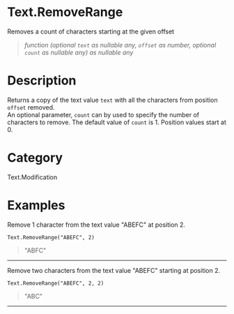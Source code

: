 ﻿# Text.RemoveRange
Removes a count of characters starting at the given offset
> _function (optional <code>text</code> as nullable any, <code>offset</code> as number, optional <code>count</code> as nullable any) as nullable any_
# Description 
Returns a copy of the text value <code>text</code> with all the characters from position <code>offset</code> removed.  
    An optional parameter, <code>count</code> can by used to specify the number of characters to remove. The default value of <code>count</code> is 1. Position values start at 0.
# Category 
Text.Modification
# Examples 
Remove 1 character from the text value "ABEFC" at position 2.
```
Text.RemoveRange("ABEFC", 2)
```
> "ABFC"
***
Remove two characters from the text value "ABEFC" starting at position 2.
```
Text.RemoveRange("ABEFC", 2, 2)
```
> "ABC"
***
